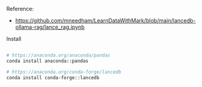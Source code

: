 Reference:
- https://github.com/mneedham/LearnDataWithMark/blob/main/lancedb-ollama-rag/lance_rag.ipynb

Install

``` sh

# https://anaconda.org/anaconda/pandas
conda install anaconda::pandas

# https://anaconda.org/conda-forge/lancedb
conda install conda-forge::lancedb
```